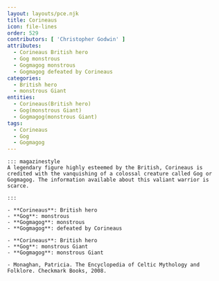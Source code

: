 ```yaml
---
layout: layouts/pce.njk
title: Corineaus
icon: file-lines
order: 529
contributors: [ 'Christopher Godwin' ]
attributes:
  - Corineaus British hero
  - Gog monstrous
  - Gogmagog monstrous
  - Gogmagog defeated by Corineaus
categories:
  - British hero
  - monstrous Giant
entities:
  - Corineaus(British hero)
  - Gog(monstrous Giant)
  - Gogmagog(monstrous Giant)
tags:
  - Corineaus
  - Gog
  - Gogmagog
---
```

``` tab [group1:Info]
::: magazinestyle
A legendary figure highly esteemed by the British, Corineaus is credited with the vanquishing of a colossal creature called Gog or Gogmagog. The information available about this valiant warrior is scarce.

:::
```
``` tab [group1:Attributes]
- **Corineaus**: British hero
- **Gog**: monstrous
- **Gogmagog**: monstrous
- **Gogmagog**: defeated by Corineaus
```
``` tab [group1:Entities]
- **Corineaus**: British hero
- **Gog**: monstrous Giant
- **Gogmagog**: monstrous Giant
```
``` tab [group1:Sources]
- Monaghan, Patricia. The Encyclopedia of Celtic Mythology and Folklore. Checkmark Books, 2008.
```
